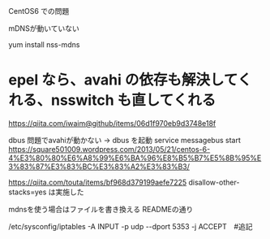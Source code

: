 CentOS6 での問題

mDNSが動いていない

yum install nss-mdns
# epel なら、avahi の依存も解決してくれる、nsswitch も直してくれる
https://qiita.com/iwaim@github/items/06d1f970eb9d3748e18f


dbus 問題でavahiが動かない
→ dbus を起動
service messagebus start
https://square501009.wordpress.com/2013/05/21/centos-6-4%E3%80%80%E6%A8%99%E6%BA%96%E8%B5%B7%E5%8B%95%E3%83%87%E3%83%BC%E3%83%A2%E3%83%B3/

https://qiita.com/touta/items/bf968d379199aefe7225
disallow-other-stacks=yes は実施した

mdnsを使う場合はファイルを書き換える
READMEの通り

/etc/sysconfig/iptables
-A INPUT -p udp --dport 5353 -j ACCEPT　#追記


